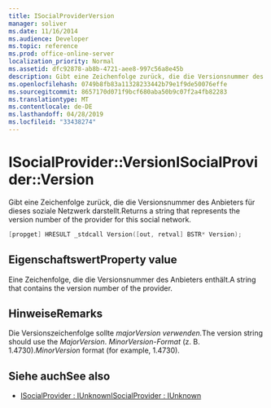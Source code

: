 ```yaml
---
title: ISocialProviderVersion
manager: soliver
ms.date: 11/16/2014
ms.audience: Developer
ms.topic: reference
ms.prod: office-online-server
localization_priority: Normal
ms.assetid: dfc92878-ab8b-4721-aee8-997c56a8e45b
description: Gibt eine Zeichenfolge zurück, die die Versionsnummer des Anbieters für dieses soziale Netzwerk darstellt.
ms.openlocfilehash: 0749b8fb83a11328233442b79e1f9de50076effe
ms.sourcegitcommit: 8657170d071f9bcf680aba50b9c07f2a4fb82283
ms.translationtype: MT
ms.contentlocale: de-DE
ms.lasthandoff: 04/28/2019
ms.locfileid: "33438274"
---
```

# <a name="isocialproviderversion"></a><span data-ttu-id="bb403-103">ISocialProvider::Version</span><span class="sxs-lookup"><span data-stu-id="bb403-103">ISocialProvider::Version</span></span>

<span data-ttu-id="bb403-104">Gibt eine Zeichenfolge zurück, die die Versionsnummer des Anbieters für dieses soziale Netzwerk darstellt.</span><span class="sxs-lookup"><span data-stu-id="bb403-104">Returns a string that represents the version number of the provider for this social network.</span></span> 
  
```cpp
[propget] HRESULT _stdcall Version([out, retval] BSTR* Version);
```

## <a name="property-value"></a><span data-ttu-id="bb403-105">Eigenschaftswert</span><span class="sxs-lookup"><span data-stu-id="bb403-105">Property value</span></span>

<span data-ttu-id="bb403-106">Eine Zeichenfolge, die die Versionsnummer des Anbieters enthält.</span><span class="sxs-lookup"><span data-stu-id="bb403-106">A string that contains the version number of the provider.</span></span>
  
## <a name="remarks"></a><span data-ttu-id="bb403-107">Hinweise</span><span class="sxs-lookup"><span data-stu-id="bb403-107">Remarks</span></span>

<span data-ttu-id="bb403-108">Die Versionszeichenfolge sollte _majorVersion verwenden._</span><span class="sxs-lookup"><span data-stu-id="bb403-108">The version string should use the  _MajorVersion_.</span></span> <span data-ttu-id="bb403-109">_MinorVersion-Format_ (z. B. 1.4730).</span><span class="sxs-lookup"><span data-stu-id="bb403-109">_MinorVersion_ format (for example, 1.4730).</span></span> 
  
## <a name="see-also"></a><span data-ttu-id="bb403-110">Siehe auch</span><span class="sxs-lookup"><span data-stu-id="bb403-110">See also</span></span>

- [<span data-ttu-id="bb403-111">ISocialProvider : IUnknown</span><span class="sxs-lookup"><span data-stu-id="bb403-111">ISocialProvider : IUnknown</span></span>](isocialprovideriunknown.md)


